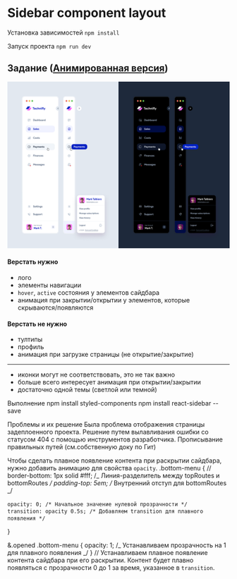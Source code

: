 # Sidebar component layout

Установка зависимостей `npm install`

Запуск проекта `npm run dev`

## Задание ([Анимированная версия](src/assets/design.mp4))

![design.png](src/assets/design.png)

#### Верстать нужно

- лого
- элементы навигации
- `hover`, `active` состояния у элементов сайдбара
- анимация при закрытии/открытии у элементов, которые скрываются/появляются

#### Верстать не нужно

- тултипы
- профиль
- анимация при загрузке страницы (не открытие/закрытие)

---

- иконки могут не соответствовать, это не так важно
- больше всего интересует анимация при открытии/закрытии
- достаточно одной темы (светлой или темной)

Выполнение
npm install styled-components
npm install react-sidebar --save

Проблемы и их решение
Была проблема отображения страницы задеплоенного проекта.
Решение путем вылавливания ошибки со статусом 404 с помощью инструментов разработчика.
Прописывание правильных путей (см.собственную доку по Гит)

Чтобы сделать плавное появление контента при раскрытии сайдбара, нужно добавить анимацию для свойства `opacity`.
.bottom-menu {
// border-bottom: 1px solid #fff; /_ Линия-разделитель между topRoutes и bottomRoutes _/
padding-top: 5em; /_ Внутренний отступ для bottomRoutes _/

    opacity: 0; /* Начальное значение нулевой прозрачности */
    transition: opacity 0.5s; /* Добавляем transition для плавного появления */

}

&.opened .bottom-menu {
opacity: 1; /_ Устанавливаем прозрачность на 1 для плавного появления _/
}
// Устанавливаем плавное появление контента сайдбара при его раскрытии. Контент будет плавно
появляться с прозрачности 0 до 1 за время, указанное в `transition`.
